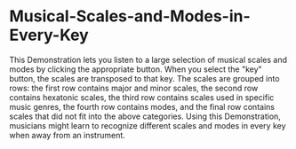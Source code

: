 # Musical-Scales-and-Modes-in-Every-Key
This Demonstration lets you listen to a large selection of musical scales and modes by clicking the appropriate button. When you select the "key" button, the scales are transposed to that key. The scales are grouped into rows: the first row contains major and minor scales, the second row contains hexatonic scales, the third row contains scales used in specific music genres, the fourth row contains modes, and the final row contains scales that did not fit into the above categories. Using this Demonstration, musicians might learn to recognize different scales and modes in every key when away from an instrument.
